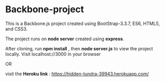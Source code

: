 # Backbone-project

This is a Backbone.js project created using BootStrap-3.3.7, ES6, HTML5, and CSS3.

The project runs on **node server** created using **express**. 

After cloning, run **npm install** , then  **node server.js** to view the project locally. Visit localhost://3000 in your browser

OR 

visit the **Heroku link** : https://hidden-tundra-39943.herokuapp.com/
